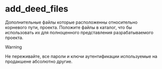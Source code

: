 # add_deed_files
Дополнительные файлы которые расположенны относительно корневого пути, проекта.
Положите файлы в каталог, что бы использовать их для полноценного представления разрабатываемого проекта.

> [!WARNING]
> Не переживайте, все пароли и ключи аутентификации используемые на продакшене абсолютно другие.

